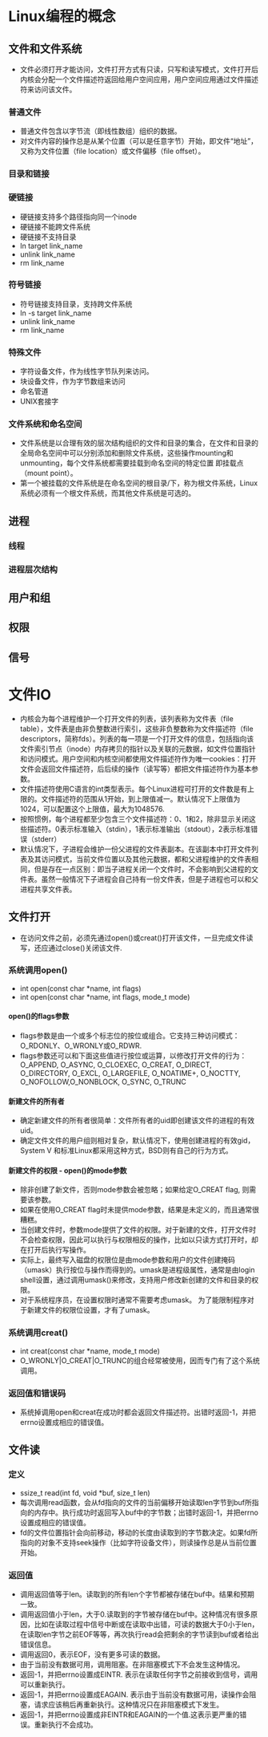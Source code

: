 # Linux编程的概念
## 文件和文件系统
- 文件必须打开才能访问，文件打开方式有只读，只写和读写模式，文件打开后内核会分配一个文件描述符返回给用户空间应用，用户空间应用通过文件描述符来访问该文件。
### 普通文件
- 普通文件包含以字节流（即线性数组）组织的数据。
- 对文件内容的操作总是从某个位置（可以是任意字节）开始，即文件“地址”，又称为文件位置（file location）或文件偏移（file offset）。
### 目录和链接

### 硬链接
- 硬链接支持多个路径指向同一个inode
- 硬链接不能跨文件系统
- 硬链接不支持目录
- ln target link_name
- unlink link_name
- rm link_name
### 符号链接
- 符号链接支持目录，支持跨文件系统
- ln -s target link_name
- unlink link_name
- rm link_name
### 特殊文件
- 字符设备文件，作为线性字节队列来访问。
- 块设备文件，作为字节数组来访问
- 命名管道
- UNIX套接字
### 文件系统和命名空间
- 文件系统是以合理有效的层次结构组织的文件和目录的集合，在文件和目录的全局命名空间中可以分别添加和删除文件系统，这些操作mounting和unmounting，每个文件系统都需要挂载到命名空间的特定位置 即挂载点（mount point）。
- 第一个被挂载的文件系统是在命名空间的根目录/下，称为根文件系统，Linux系统必须有一个根文件系统，而其他文件系统是可选的。

## 进程
### 线程
### 进程层次结构

## 用户和组

## 权限

## 信号

# 文件IO
- 内核会为每个进程维护一个打开文件的列表，该列表称为文件表（file table），文件表是由非负整数进行索引，这些非负整数称为文件描述符（file descriptors，简称fds）。列表的每一项是一个打开文件的信息，包括指向该文件索引节点（inode）内存拷贝的指针以及关联的元数据，如文件位置指针和访问模式。用户空间和内核空间都使用文件描述符作为唯一cookies：打开文件会返回文件描述符，后后续的操作（读写等）都把文件描述符作为基本参数。
- 文件描述符使用C语言的int类型表示。每个Linux进程可打开的文件数是有上限的。文件描述符的范围从1开始，到上限值减一。默认情况下上限值为1024，可以配置这个上限值，最大为1048576.
- 按照惯例，每个进程都至少包含三个文件描述符：0、1和2，除非显示关闭这些描述符。0表示标准输入（stdin），1表示标准输出（stdout），2表示标准错误（stderr）
- 默认情况下，子进程会维护一份父进程的文件表副本。在该副本中打开文件列表及其访问模式，当前文件位置以及其他元数据，都和父进程维护的文件表相同，但是存在一点区别：即当子进程关闭一个文件时，不会影响到父进程的文件表。虽然一般情况下子进程会自己持有一份文件表，但是子进程也可以和父进程共享文件表。
## 文件打开
- 在访问文件之前，必须先通过open()或creat()打开该文件，一旦完成文件读写，还应通过close()关闭该文件.
### 系统调用open()
- int open(const char *name, int flags)
- int open(const char *name, int flags, mode_t mode)
#### open()的flags参数
- flags参数是由一个或多个标志位的按位或组合。它支持三种访问模式：O_RDONLY、O_WRONLY或O_RDWR.
- flags参数还可以和下面这些值进行按位或运算，以修改打开文件的行为：O_APPEND, O_ASYNC, O_CLOEXEC, O_CREAT, O_DIRECT, O_DIRECTORY, O_EXCL, O_LARGEFILE, O_NOATIME+, O_NOCTTY, O_NOFOLLOW,O_NONBLOCK, O_SYNC, O_TRUNC
#### 新建文件的所有者
- 确定新建文件的所有者很简单：文件所有者的uid即创建该文件的进程的有效uid。
- 确定文件文件的用户组则相对复杂，默认情况下，使用创建进程的有效gid，System V 和标准Linux都采用这种方式，BSD则有自己的行为方式。
#### 新建文件的权限 - open()的mode参数
- 除非创建了新文件，否则mode参数会被忽略；如果给定O_CREAT flag, 则需要该参数。
- 如果在使用O_CREAT flag时未提供mode参数，结果是未定义的，而且通常很糟糕。
- 当创建文件时，参数mode提供了文件的权限。对于新建的文件，打开文件时不会检查权限，因此可以执行与权限相反的操作，比如以只读方式打开时，却在打开后执行写操作。
- 实际上，最终写入磁盘的权限位是由mode参数和用户的文件创建掩码（umask）执行按位与操作而得到的。umask是进程级属性，通常是由login shell设置，通过调用umask()来修改，支持用户修改新创建的文件和目录的权限。
- 对于系统程序员，在设置权限时通常不需要考虑umask。 为了能限制程序对于新建文件的权限位设置，才有了umask。
### 系统调用creat()
- int creat(const char *name, mode_t mode)
- O_WRONLY|O_CREAT|O_TRUNC的组合经常被使用，因而专门有了这个系统调用。
### 返回值和错误码
- 系统掉调用open和creat在成功时都会返回文件描述符。出错时返回-1，并把errno设置成相应的错误值。
## 文件读
### 定义
- ssize_t read(int fd, void *buf, size_t len)
- 每次调用read函数，会从fd指向的文件的当前偏移开始读取len字节到buf所指向的内存中。执行成功时返回写入buf中的字节数；出错时返回-1，并把errno设置成相应的错误值。
- fd的文件位置指针会向前移动，移动的长度由读取到的字节数决定。如果fd所指向的对象不支持seek操作（比如字符设备文件），则读操作总是从当前位置开始。
### 返回值
- 调用返回值等于len。读取到的所有len个字节都被存储在buf中。结果和预期一致。
- 调用返回值小于len，大于0.读取到的字节被存储在buf中。这种情况有很多原因，比如在读取过程中信号中断或在读取中出错，可读的数据大于0小于len，在读取len字节之前EOF等等，再次执行read会把剩余的字节读到buf或者给出错误信息。
- 调用返回0，表示EOF，没有更多可读的数据。
- 由于当前没有数据可用，调用阻塞。在非阻塞模式下不会发生这种情况。
- 返回-1，并把errno设置成EINTR. 表示在读取任何字节之前接收到信号，调用可以重新执行。
- 返回-1，并把errno设置成EAGAIN. 表示由于当前没有数据可用，读操作会阻塞，请求应该稍后再重新执行。这种情况只在非阻塞模式下发生。
- 返回-1，并把errno设置成非EINTR和EAGAIN的一个值.这表示更严重的错误。重新执行不会成功。





